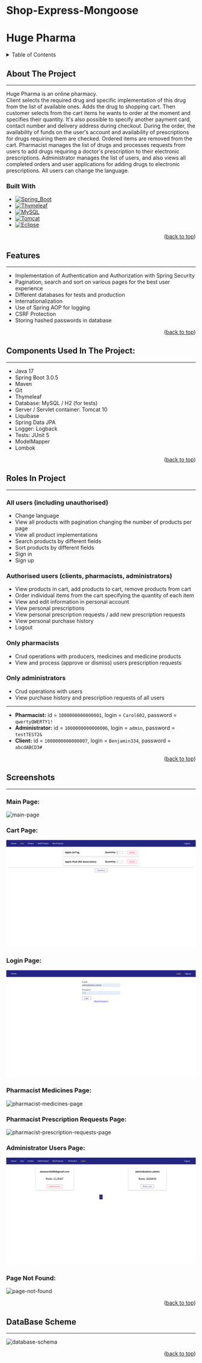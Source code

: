 # Shop-Express-Mongoose

<a name="readme-top"></a>

# Huge Pharma

<!-- TABLE OF CONTENTS -->
<details>
  <summary>Table of Contents</summary>
  <ol>
    <li>
      <a href="#about-the-project">About The Project</a>
      <ul>
        <li><a href="#built-with">Built With</a></li>
      </ul>
    </li>
    <li><a href="#features">Features</a></li>
    <li><a href="#components-used-in-the-project">Components Used In The Project</a></li>
    <li><a href="#roles-in-project">Roles In Project</a></li>
    <li><a href="#screenshots">Screenshots</a></li>
    <li><a href="#database-scheme">DataBase Scheme</a></li>
  </ol>
</details>

## About The Project

***
Huge Pharma is an online pharmacy.\
Client selects the required drug and specific implementation of this drug from the list of available ones.
Adds the drug to shopping cart. Then customer selects from the cart items he wants to order
at the moment and specifies their quantity. It's also possible to specify another payment card,
contact number and delivery address during checkout. During the order, the availability of funds
on the user's account and availability of prescriptions for drugs requiring them are checked.
Ordered items are removed from the cart. Pharmacist manages the list of drugs
and processes requests from users to add drugs requiring a doctor's prescription
to their electronic prescriptions. Administrator manages the list of users,
and also views all completed orders and user applications for adding drugs to electronic prescriptions.
All users can change the language.

### Built With

* [![Spring_Boot][Spring_Boot.com]][Spring_Boot-url]
* [![Thymeleaf][Thymeleaf.com]][Thymeleaf-url]
* [![MySQL][MySQL.com]][MySQL-url]
* [![Tomcat][Tomcat.com]][Tomcat-url]
* [![Eclipse][Eclipse.com]][Eclipse-url]

<p align="right">(<a href="#readme-top">back to top</a>)</p>

## Features

***

- Implementation of Authentication and Authorization with Spring Security
- Pagination, search and sort on various pages for the best user experience
- Different databases for tests and production
- Internationalization
- Use of Spring AOP for logging
- CSRF Protection
- Storing hashed passwords in database

<p align="right">(<a href="#readme-top">back to top</a>)</p>

## Components Used In The Project:

***

- Java 17
- Spring Boot 3.0.5
- Maven
- Git
- Thymeleaf
- Database: MySQL / H2 (for tests)
- Server / Servlet container: Tomcat 10
- Liquibase
- Spring Data JPA
- Logger: Logback
- Tests: JUnit 5
- ModelMapper
- Lombok

<p align="right">(<a href="#readme-top">back to top</a>)</p>

## Roles In Project

***

### All users (including unauthorised)

- Change language
- View all products with pagination changing the number of products per page
- View all product implementations
- Search products by different fields
- Sort products by different fields
- Sign in
- Sign up

### Authorised users (clients, pharmacists, administrators)

- View products in cart, add products to cart, remove products from cart
- Order individual items from the cart specifying the quantity of each item
- View and edit information in personal account
- View personal prescriptions
- View personal prescription requests / add new prescription requests
- View personal purchase history
- Logout

### Only pharmacists

- Crud operations with producers, medicines and medicine products
- View and process (approve or dismiss) users prescription requests

### Only administrators

- Crud operations with users
- View purchase history and prescription requests of all users

***
- __Pharmacist:__ id = `1000000000000001`, login = `Carol602`, password = `qwertyQWERTY1!`
- __Administrator:__ id = `1000000000000006`, login = `admin`, password = `testTEST2&`
- __Client:__ id = `1000000000000007`, login = `Benjamin334`, password = `abcdABCD3#`

<p align="right">(<a href="#readme-top">back to top</a>)</p>

## Screenshots

***

### Main Page:
![main-page]
### Cart Page:
![cart-page]
### Login Page:
![login-page]
### Pharmacist Medicines Page:
![pharmacist-medicines-page]
### Pharmacist Prescription Requests Page:
![pharmacist-prescription-requests-page]
### Administrator Users Page:
![administrator-users-page]
### Page Not Found:
![page-not-found]

<p align="right">(<a href="#readme-top">back to top</a>)</p>

## DataBase Scheme

***
![database-schema]

<p align="right">(<a href="#readme-top">back to top</a>)</p>

<!-- MARKDOWN LINKS & IMAGES -->
[Spring_Boot.com]: https://img.shields.io/badge/Spring_Boot-F2F4F9?style=for-the-badge&logo=spring-boot
[Spring_Boot-url]: https://spring.io/projects/spring-boot
[Thymeleaf.com]: https://img.shields.io/badge/Thymeleaf-%23005C0F.svg?style=for-the-badge&logo=Thymeleaf&logoColor=white
[Thymeleaf-url]: https://www.thymeleaf.org/
[MySQL.com]: https://img.shields.io/badge/MySQL-005C84?style=for-the-badge&logo=mysql&logoColor=white
[MySQL-url]: https://www.mysql.com/
[Tomcat.com]: https://img.shields.io/badge/apache%20tomcat-%23F8DC75.svg?style=for-the-badge&logo=apache-tomcat&logoColor=black
[Tomcat-url]: https://tomcat.apache.org/
[Eclipse.com]: https://img.shields.io/badge/Eclipse-FE7A16.svg?style=for-the-badge&logo=Eclipse&logoColor=white
[Eclipse-url]: https://www.eclipse.org/

[main-page]:project-info/main_page.png
[cart-page]:project-info/cart_page.png
[login-page]:project-info/login_page.png
[pharmacist-medicines-page]:project-info/pharmacist_medicines_page.png
[pharmacist-prescription-requests-page]:project-info/pharmacist_prescriptionRequests_page.png
[administrator-users-page]:project-info/administrator_users_page.png
[page-not-found]:project-info/page_not_found.png
[database-schema]:project-info/pharmacy_db.png
